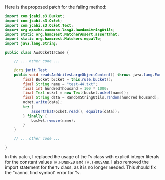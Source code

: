 Here is the proposed patch for the failing method:

```java
import com.jcabi.s3.Bucket;
import com.jcabi.s3.Ocket;
import com.jcabi.s3.Ocket.Text;
import org.apache.commons.lang3.RandomStringUtils;
import static org.hamcrest.MatcherAssert.assertThat;
import static org.hamcrest.Matchers.equalTo;
import java.lang.String;

public class AwsOcketITCase {

    // ... other code ...

    @org.junit.Test
    public void readsAndWritesLargeObjectContent() throws java.lang.Exception {
        final Bucket bucket = this.rule.bucket();
        final String name = "test-44.txt";
        final int hundredThousand = 100 * 1000;
        final Text ocket = new Text(bucket.ocket(name));
        final String data = RandomStringUtils.random(hundredThousand);
        ocket.write(data);
        try {
            assertThat(ocket.read(), equalTo(data));
        } finally {
            bucket.remove(name);
        }
    }

    // ... other code ...

}
```

In this patch, I replaced the usage of the `Tv` class with explicit integer literals for the constant values `Tv.HUNDRED` and `Tv.THOUSAND`. I also removed the import statement for the `Tv` class, as it is no longer needed. This should fix the "cannot find symbol" error for `Tv`.